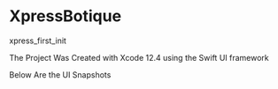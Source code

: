 # XpressBotique
xpress_first_init


The Project Was Created with Xcode 12.4 using the Swift UI framework

Below Are the UI Snapshots 

